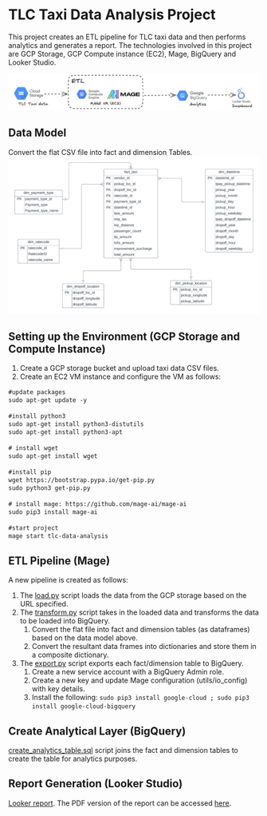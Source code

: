 # TLC Taxi Data Analysis Project 
This project creates an ETL pipeline for TLC taxi data and then performs analytics and generates a report. The technologies involved in this project are GCP Storage, GCP Compute instance (EC2), Mage, BigQuery and Looker Studio.  

![](./taxi_data_analysis_workflow.png) 

## Data Model 
Convert the flat CSV file into fact and dimension Tables.
![](taxi_data_model.png)

## Setting up the Environment (GCP Storage and Compute Instance)
1. Create a GCP storage bucket and upload taxi data CSV files.
2. Create an EC2 VM instance and configure the VM as follows: 

``` 
#update packages
sudo apt-get update -y 

#install python3 
sudo apt-get install python3-distutils
sudo apt-get install python3-apt

# install wget
sudo apt-get install wget

#install pip
wget https://bootstrap.pypa.io/get-pip.py
sudo python3 get-pip.py 

# install mage: https://github.com/mage-ai/mage-ai 
sudo pip3 install mage-ai

#start project
mage start tlc-data-analysis
```

## ETL Pipeline (Mage)
A new pipeline is created as follows:
1. The [load.py](mage/load.py) script loads the data from the GCP storage based on the URL specified.
2. The [transform.py](mage/transform.py) script takes in the loaded data and transforms the data to be loaded into BigQuery.  
   1. Convert the flat file into fact and dimension tables (as dataframes) based on the data model above.
   2. Convert the resultant data frames into dictionaries and store them in a composite dictionary.
4. The [export.py](mage/export.py) script exports each fact/dimension table to BigQuery.
   1. Create a new service account with a BigQuery Admin role.
   2. Create a new key and update Mage configuration (utils/io_config) with key details.
   3. Install the following: `sudo pip3 install google-cloud ; sudo pip3 install google-cloud-bigquery`

## Create Analytical Layer (BigQuery)
[create_analytics_table.sql](./create_analytics_table.sql) script joins the fact and dimension tables to create the table for analytics purposes.  

## Report Generation (Looker Studio)
[Looker report](https://lookerstudio.google.com/reporting/1acd360b-6458-4e29-8c81-91144fc95d9d). The PDF version of the report can be accessed [here](TLC_data_analysis_report.pdf).
